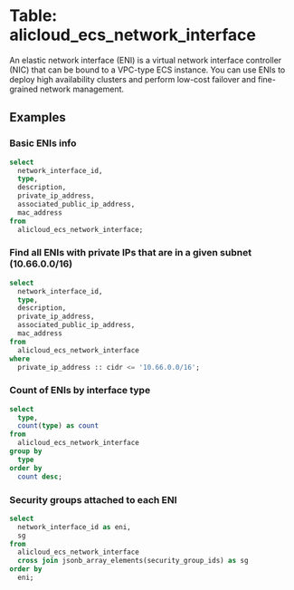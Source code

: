 # Table: alicloud_ecs_network_interface

An elastic network interface (ENI) is a virtual network interface controller (NIC) that can be bound to a VPC-type ECS instance. You can use ENIs to deploy high availability clusters and perform low-cost failover and fine-grained network management.

## Examples

### Basic ENIs info

```sql
select
  network_interface_id,
  type,
  description,
  private_ip_address,
  associated_public_ip_address,
  mac_address
from
  alicloud_ecs_network_interface;
```

### Find all ENIs with private IPs that are in a given subnet (10.66.0.0/16)

```sql
select
  network_interface_id,
  type,
  description,
  private_ip_address,
  associated_public_ip_address,
  mac_address
from
  alicloud_ecs_network_interface
where
  private_ip_address :: cidr <= '10.66.0.0/16';
```

### Count of ENIs by interface type

```sql
select
  type,
  count(type) as count
from
  alicloud_ecs_network_interface
group by
  type
order by
  count desc;
```

### Security groups attached to each ENI

```sql
select
  network_interface_id as eni,
  sg
from
  alicloud_ecs_network_interface
  cross join jsonb_array_elements(security_group_ids) as sg
order by
  eni;
```
